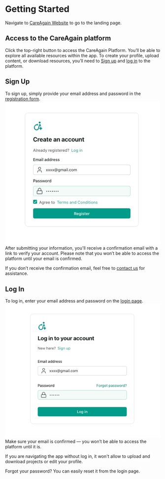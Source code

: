# Getting Started

Navigate to [CareAgain Website](https://careagain.org) to go to the landing page.

## Access to the CareAgain platform

Click the top-right button to access the CareAgain Platform.
You’ll be able to explore all available resources within the app.
To create your profile, upload content, or download resources, you’ll need to [Sign up](#sign-up) and [log in](#log-in) to the platform.

## Sign Up

To sign up, simply provide your email address and password in the [registration form](https://careagain.org/signup/).
![image info](./images/sign_up_form.png)
After submitting your information, you'll receive a confirmation email with a link to verify your account.
Please note that you won’t be able to access the platform until your email is confirmed.

If you don’t receive the confirmation email, feel free to [contact us](contact) for assistance.

## Log In

To log in, enter your email address and password on the [login page](https://careagain.org/login/).
![image info](./images/log_in_form.png)
Make sure your email is confirmed — you won’t be able to access the platform until it is.

If you are navigating the app without log in, it won't allow to upload and download projects or edit your profile.

Forgot your password? You can easily reset it from the login page.
